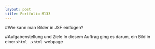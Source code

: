 ```yaml
---
layout: post
title: Portfolio M133
---
```


#Wie kann man Bilder in JSF einfügen?

#Aufgabenstellung und Ziele
In diesem Auftrag ging es darum, ein Bild in einer ```xhtml .xhtml ```webpage



